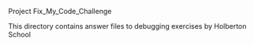 Project Fix_My_Code_Challenge

This directory contains answer files to debugging exercises by Holberton School
